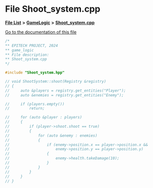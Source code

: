 

# File Shoot\_system.cpp

[**File List**](files.md) **>** [**GameLogic**](dir_43a675281a639807a8e84134baca4472.md) **>** [**Shoot\_system.cpp**](GameLogic_2Shoot__system_8cpp.md)

[Go to the documentation of this file](GameLogic_2Shoot__system_8cpp.md)


```C++
/*
** EPITECH PROJECT, 2024
** game_logic
** File description:
** Shoot_system.cpp
*/

#include "Shoot_system.hpp"

// void ShootSystem::shoot(Registry &registry)
// {
//     auto &players = registry.get_entities("Player");
//     auto &enemies = registry.get_entities("Enemy");

//     if (players.empty())
//         return;

//     for (auto &player : players)
//     {
//         if (player->shoot.shoot == true)
//         {
//             for (auto &enemy : enemies)
//             {
//                 if (enemy->position.x == player->position.x &&
//                     enemy->position.y == player->position.y)
//                 {
//                     enemy->health.takeDamage(10);
//                 }
//             }
//         }
//     }
// }
```


